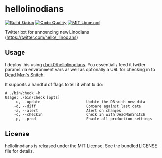 hellolinodians
=========

[![Build Status](https://img.shields.io/travis/com/akerl/hellolinodians.svg)](https://travis-ci.com/akerl/hellolinodians)
[![Code Quality](https://img.shields.io/codacy/089fd438148c4972a4531ca6f0824bae.svg)](https://www.codacy.com/app/akerl/hellolinodians)
[![MIT Licensed](https://img.shields.io/badge/license-MIT-green.svg)](https://tldrlegal.com/license/mit-license)

Twitter bot for announcing new Linodians (https://twitter.com/hello\_linodians)

## Usage

I deploy this using [dock0/hellolinodians](https://github.com/dock0/hellolinodians). You essentially feed it twitter params via environment vars as well as optionally a URL for checking in to [Dead Man's Snitch](https://deadmanssnitch.com/).

It supports a handful of flags to tell it what to do:

```
# ./bin/check -h
Usage: ./bin/check [opts]
    -u, --update                     Update the DB with new data
    -d, --diff                       Compare against last data
    -a, --alert                      Alert on changes
    -c, --checkin                    Check in with DeadManSnitch
    -p, --prod                       Enable all production settings
```

## License

hellolinodians is released under the MIT License. See the bundled LICENSE file for details.


